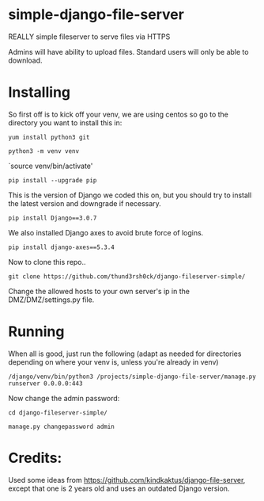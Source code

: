 # simple-django-file-server
REALLY simple fileserver to serve files via HTTPS

Admins will have ability to upload files. Standard users will only be able to download.

# Installing
So first off is to kick off your venv, we are using centos so go to the directory you want to install this in: 

`yum install python3 git`

`python3 -m venv venv`

`source venv/bin/activate'

`pip install --upgrade pip`

This is the version of Django we coded this on, but you should try to install the latest version and downgrade if necessary.

`pip install Django==3.0.7`

We also installed Django axes to avoid brute force of logins.

`pip install django-axes==5.3.4`

Now to clone this repo..

`git clone https://github.com/thund3rsh0ck/django-fileserver-simple/`

Change the allowed hosts to your own server's ip in the DMZ/DMZ/settings.py file.

# Running
When all is good, just run the following (adapt as needed for directories depending on where your venv is, unless you're already in venv)

`/django/venv/bin/python3 /projects/simple-django-file-server/manage.py runserver 0.0.0.0:443`

Now change the admin password:

`cd django-fileserver-simple/`

`manage.py changepassword admin`

# Credits:
Used some ideas from https://github.com/kindkaktus/django-file-server, except that one is 2 years old and uses an outdated Django version.
